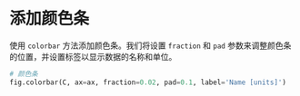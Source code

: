 # 添加颜色条

使用 `colorbar` 方法添加颜色条。我们将设置 `fraction` 和 `pad` 参数来调整颜色条的位置，并设置标签以显示数据的名称和单位。

```python
# 颜色条
fig.colorbar(C, ax=ax, fraction=0.02, pad=0.1, label='Name [units]')
```
